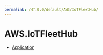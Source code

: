 ```yaml
---
permalink: /47.0.0/default/AWS/IoTFleetHub/
---
```


# AWS.IoTFleetHub



* [Application](Application.md)